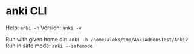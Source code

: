 # anki CLI

Help: `anki -h`
Version: `anki -v`

Run with given home dir: `anki -b /home/aleks/tmp/AnkiAddonsTest/Anki2`
Run in safe mode: `anki --safemode`
